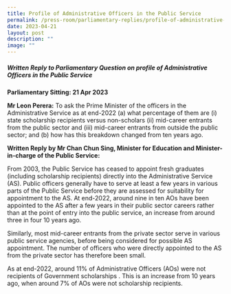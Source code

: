 ```yaml
---
title: Profile of Administrative Officers in the Public Service
permalink: /press-room/parliamentary-replies/profile-of-administrative-officers-in-the-public-service/
date: 2023-04-21
layout: post
description: ""
image: ""
---
```

##### Written Reply to Parliamentary Question on profile of Administrative Officers in the Public Service

**Parliamentary Sitting: 21 Apr 2023**  
  
**Mr Leon Perera:** To ask the Prime Minister of the officers in the Administrative Service as at end-2022 (a) what percentage of them are (i) state scholarship recipients versus non-scholars (ii) mid-career entrants from the public sector and (iii) mid-career entrants from outside the public sector; and (b) how has this breakdown changed from ten years ago.  
  
**Written Reply by Mr Chan Chun Sing, Minister for Education and Minister-in-charge of the Public Service:**  
  
From 2003, the Public Service has ceased to appoint fresh graduates (including scholarship recipients) directly into the Administrative Service (AS). Public officers generally have to serve at least a few years in various parts of the Public Service before they are assessed for suitability for appointment to the AS. At end-2022, around nine in ten AOs have been appointed to the AS after a few years in their public sector careers rather than at the point of entry into the public service, an increase from around three in four 10 years ago.  
  
Similarly, most mid-career entrants from the private sector serve in various public service agencies, before being considered for possible AS appointment. The number of officers who were directly appointed to the AS from the private sector has therefore been small.  
  
As at end-2022, around 11% of Administrative Officers (AOs) were not recipients of Government scholarships . This is an increase from 10 years ago, when around 7% of AOs were not scholarship recipients.